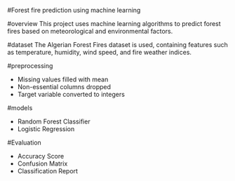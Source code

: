 #Forest fire prediction using machine learning

#overview
This project uses machine learning algorithms to predict forest fires based on meteorological and environmental factors.

#dataset
The Algerian Forest Fires dataset is used, containing features such as temperature, humidity, wind speed, and fire weather indices.

#preprocessing
- Missing values filled with mean
- Non-essential columns dropped
- Target variable converted to integers

#models
- Random Forest Classifier
- Logistic Regression

#Evaluation
- Accuracy Score
- Confusion Matrix
- Classification Report
  


  
